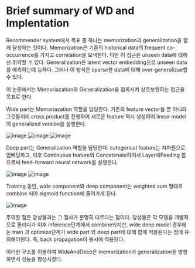 # Brief summary of WD and Implentation

Recommender system에서 목표 중 하나는 memorization과 generalization을 함께 달성하는 것이다.
Memorization은 기존의 historical data의 frequent co-occurrence를 가지고 correlation을 모색한다. 다만 이 접근은 unseen data에 대해선 취약할 수 있다.
Generalization은 latent vector embedding으로 unseen data를 예측하는데 능하다. 그러나 이 방식은 sparse한 data에 대해 over-generalizae할 수 있다.

이 논문에서는 Memoriazation과 Generalization을 접목시켜 상호보완하는 접근을 목표로 한다.

Wide part는 Memoriazation 역할을 담당한다. 기존의 feature vector들 뿐 아니라 그것들끼리 cross product를 진행하여 새로운 feature 역시 생성하여 linear model의 generalized version을 실행한다. 

![image](https://github.com/ParkSangmin3246/2023_DSAIL_INTERNSHIP/assets/68985719/de0e6a16-a1a1-460d-9e8b-62dc8f024f89)
![image](https://github.com/ParkSangmin3246/2023_DSAIL_INTERNSHIP/assets/68985719/2e8c3476-5c46-48c5-81e9-2f665d9b556d)
![image](https://github.com/ParkSangmin3246/2023_DSAIL_INTERNSHIP/assets/68985719/54de2b00-4fcb-4249-ae35-18fdae4e9161)


Deep part는 Generalization 역할을 담당한다. categorical feature는 저차원으로 임베딩하고, 이후 Continuous feature와 Concatenate하여서 Layer에Feeding 함으로써 feed-forward neural network를 실행한다.

![image](https://github.com/ParkSangmin3246/2023_DSAIL_INTERNSHIP/assets/68985719/283795be-63ca-4812-ac80-8aa56f542e31)
![image](https://github.com/ParkSangmin3246/2023_DSAIL_INTERNSHIP/assets/68985719/2177b121-7cbd-4d13-b191-fe20d30282e2)


Training 동안, wide component와 deep component는 weighted sum 형태로 combine 되어 sigmoid function에 들어가게 된다. 

![image](https://github.com/ParkSangmin3246/2023_DSAIL_INTERNSHIP/assets/68985719/3b02cfa7-c1a4-493d-bb08-cc85144b1e09)

주의할 점은 앙상블과는 그 절차가 분명히 다르다는 점이다. 앙상블은 각 모델을 개별적으로 돌리다가 이후 inference단계에서 combine되지만, wide deep model 경우에는 train 과 optimize단계가 wide part 와 deep part에 대해 함께 적용된다는 점에 유의해야한다. 즉, back propagation이 동시에 적용된다.

이러한 구조를 이용하여 WideAndDeep은 memorization과 generalization을 병행하면서 성능을 향상시켰다.
